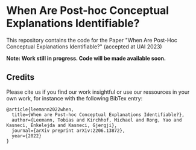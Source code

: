 # When Are Post-hoc Conceptual Explanations Identifiable?
This repository contains the code for the Paper "When Are Post-Hoc Conceptual Explanations Identifiable?" (accepted at UAI 2023)

**Note: Work still in progress. Code will be made available soon.**

## Credits
Please cite us if you find our work insightful or use our ressources in your own work, for instance with the following BibTex entry:

```
@article{leemann2022when,
  title={When are Post-hoc Conceptual Explanations Identifiable?},
  author={Leemann, Tobias and Kirchhof, Michael and Rong, Yao and Kasneci, Enkelejda and Kasneci, Gjergji},
  journal={arXiv preprint arXiv:2206.13872},
  year={2022}
}
```
